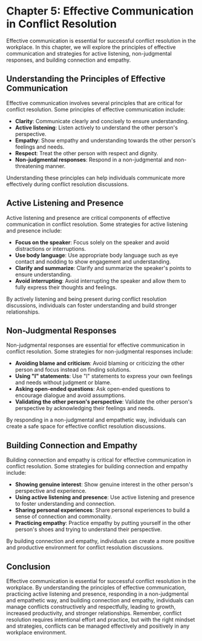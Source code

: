 Chapter 5: Effective Communication in Conflict Resolution
=========================================================

Effective communication is essential for successful conflict resolution in the workplace. In this chapter, we will explore the principles of effective communication and strategies for active listening, non-judgmental responses, and building connection and empathy.

Understanding the Principles of Effective Communication
-------------------------------------------------------

Effective communication involves several principles that are critical for conflict resolution. Some principles of effective communication include:

* **Clarity**: Communicate clearly and concisely to ensure understanding.
* **Active listening**: Listen actively to understand the other person's perspective.
* **Empathy**: Show empathy and understanding towards the other person's feelings and needs.
* **Respect**: Treat the other person with respect and dignity.
* **Non-judgmental responses**: Respond in a non-judgmental and non-threatening manner.

Understanding these principles can help individuals communicate more effectively during conflict resolution discussions.

Active Listening and Presence
-----------------------------

Active listening and presence are critical components of effective communication in conflict resolution. Some strategies for active listening and presence include:

* **Focus on the speaker**: Focus solely on the speaker and avoid distractions or interruptions.
* **Use body language**: Use appropriate body language such as eye contact and nodding to show engagement and understanding.
* **Clarify and summarize**: Clarify and summarize the speaker's points to ensure understanding.
* **Avoid interrupting**: Avoid interrupting the speaker and allow them to fully express their thoughts and feelings.

By actively listening and being present during conflict resolution discussions, individuals can foster understanding and build stronger relationships.

Non-Judgmental Responses
------------------------

Non-judgmental responses are essential for effective communication in conflict resolution. Some strategies for non-judgmental responses include:

* **Avoiding blame and criticism**: Avoid blaming or criticizing the other person and focus instead on finding solutions.
* **Using "I" statements**: Use "I" statements to express your own feelings and needs without judgment or blame.
* **Asking open-ended questions**: Ask open-ended questions to encourage dialogue and avoid assumptions.
* **Validating the other person's perspective**: Validate the other person's perspective by acknowledging their feelings and needs.

By responding in a non-judgmental and empathetic way, individuals can create a safe space for effective conflict resolution discussions.

Building Connection and Empathy
-------------------------------

Building connection and empathy is critical for effective communication in conflict resolution. Some strategies for building connection and empathy include:

* **Showing genuine interest**: Show genuine interest in the other person's perspective and experience.
* **Using active listening and presence**: Use active listening and presence to foster understanding and connection.
* **Sharing personal experiences**: Share personal experiences to build a sense of connection and commonality.
* **Practicing empathy**: Practice empathy by putting yourself in the other person's shoes and trying to understand their perspective.

By building connection and empathy, individuals can create a more positive and productive environment for conflict resolution discussions.

Conclusion
----------

Effective communication is essential for successful conflict resolution in the workplace. By understanding the principles of effective communication, practicing active listening and presence, responding in a non-judgmental and empathetic way, and building connection and empathy, individuals can manage conflicts constructively and respectfully, leading to growth, increased productivity, and stronger relationships. Remember, conflict resolution requires intentional effort and practice, but with the right mindset and strategies, conflicts can be managed effectively and positively in any workplace environment.
